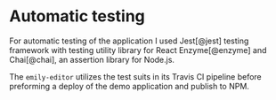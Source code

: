 # Automatic testing

For automatic testing of the application I used Jest[@jest] testing framework with testing utility library for React Enzyme[@enzyme] and Chai[@chai], an assertion library for Node.js.

The `emily-editor` utilizes the test suits in its Travis CI pipeline before preforming a deploy of the demo application and publish to NPM.